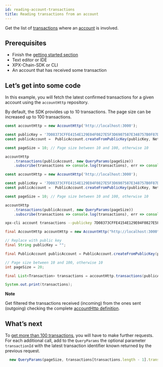 ```yaml
---
id: reading-account-transactions
title: Reading transactions from an account
---
```

Get the list of [transactions](../../protocol/transaction.md) where an [account](../../built-in-features/account.md) is involved.

## Prerequisites

- Finish the [getting started section](../../getting-started/setting-up-workstation.md)
- Text editor or IDE
- XPX-Chain-SDK or CLI
- An account that has received some transaction

## Let’s get into some code

In this example, you will fetch the latest confirmed transactions for a given account using the `accountHttp` repository.

By default, the SDK provides up to 10 transactions. The page size can be increased up to 100 transactions.

<!--DOCUSAURUS_CODE_TABS-->
<!--TypesSript-->

```ts
const accountHttp = new AccountHttp('http://localhost:3000');

const publicKey = '7D08373CFFE4154E129E04F0827E5F3D6907587E348757B0F87D2F839BF88246';
const publicAccount =  PublicAccount.createFromPublicKey(publicKey, NetworkType.PRIVATE_TEST);

const pageSize = 10; // Page size between 10 and 100, otherwise 10

accountHttp
    .transactions(publicAccount, new QueryParams(pageSize))
    .subscribe(transactions => console.log(transactions), err => console.error(err));
```

<!--JavaSript-->
```js
const accountHttp = new AccountHttp('http://localhost:3000');

const publicKey = '7D08373CFFE4154E129E04F0827E5F3D6907587E348757B0F87D2F839BF88246';
const publicAccount =  PublicAccount.createFromPublicKey(publicKey, NetworkType.PRIVATE_TEST);

const pageSize = 10; // Page size between 10 and 100, otherwise 10

accountHttp
    .transactions(publicAccount, new QueryParams(pageSize))
    .subscribe(transactions => console.log(transactions), err => console.error(err));
```

<!--bash-->
```sh
xpx-cli account transactions --publickey 7D08373CFFE4154E129E04F0827E5F3D6907587E348757B0F87D2F839BF88246 --numtransactions 10
```

<!--Java-->
```java
final AccountHttp accountHttp = new AccountHttp("http://localhost:3000");

// Replace with public key
final String publicKey = "";

final PublicAccount publicAccount = PublicAccount.createFromPublicKey(publicKey, NetworkType.PRIVATE_TEST);

// Page size between 10 and 100, otherwise 10
int pageSize = 20;

final List<Transaction> transactions = accountHttp.transactions(publicAccount, new QueryParams(pageSize, null)).toFuture().get();

System.out.print(transactions);
```

<!--END_DOCUSAURUS_CODE_TABS-->

<div class="info">

**Note**

Get filtered the transactions received (incoming) from the ones sent (outgoing) checking the complete [accountHttp definition](https://proximax-storage.github.io/tsjs-xpx-chain-sdk/classes/_infrastructure_accounthttp_.accounthttp.html).

</div>

## What’s next

To [get more than 100 transactions](https://github.com/proximax-storage/proximax-bc-docs/blob/master/source/resources/examples/typescript/account/GettingAllConfirmedTransactions.ts), you will have to make further requests. For each additional call, add to the `QueryParams` the optional parameter `transactionId` with the latest transaction identifier known returned by the previous request.

```js
  new QueryParams(pageSize, transactions[transactions.length - 1].transactionInfo.id))
```